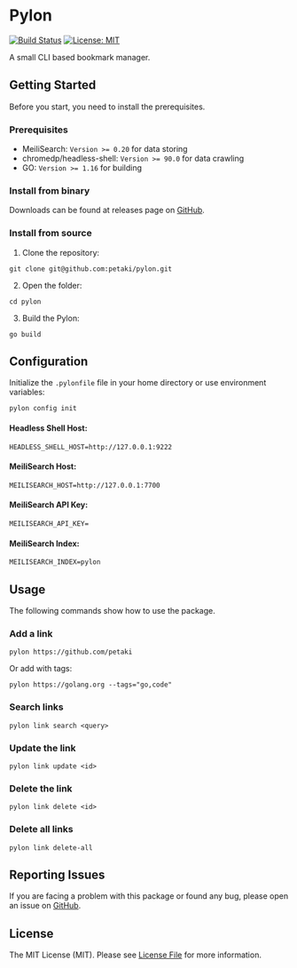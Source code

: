 # Pylon

[![Build Status](https://github.com/petaki/pylon/workflows/tests/badge.svg)](https://github.com/petaki/pylon/actions)
[![License: MIT](https://img.shields.io/badge/License-MIT-brightgreen.svg)](LICENSE.md)

A small CLI based bookmark manager.

## Getting Started

Before you start, you need to install the prerequisites.

### Prerequisites

- MeiliSearch: `Version >= 0.20` for data storing
- chromedp/headless-shell: `Version >= 90.0` for data crawling
- GO: `Version >= 1.16` for building

### Install from binary

Downloads can be found at releases page on [GitHub](https://github.com/petaki/pylon/releases).

### Install from source

1. Clone the repository:

```
git clone git@github.com:petaki/pylon.git
```

2. Open the folder:

```
cd pylon
```

3. Build the Pylon:

```
go build
```

## Configuration

Initialize the `.pylonfile` file in your home directory or use environment variables:

```
pylon config init
```

#### Headless Shell Host:

```
HEADLESS_SHELL_HOST=http://127.0.0.1:9222
```

#### MeiliSearch Host:

```
MEILISEARCH_HOST=http://127.0.0.1:7700
```

#### MeiliSearch API Key:

```
MEILISEARCH_API_KEY=
```

#### MeiliSearch Index:

```
MEILISEARCH_INDEX=pylon
```

## Usage

The following commands show how to use the package.

### Add a link

```
pylon https://github.com/petaki
```

Or add with tags:

```
pylon https://golang.org --tags="go,code"
```

### Search links

```
pylon link search <query>
```

### Update the link

```
pylon link update <id>
```

### Delete the link

```
pylon link delete <id>
```

### Delete all links

```
pylon link delete-all
```

## Reporting Issues

If you are facing a problem with this package or found any bug, please open an issue on [GitHub](https://github.com/petaki/pylon/issues).

## License

The MIT License (MIT). Please see [License File](LICENSE.md) for more information.
